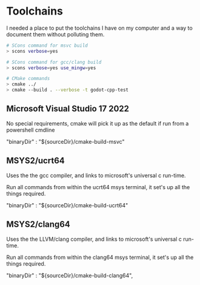 Toolchains
==========

I needed a place to put the toolchains I have on my computer and a way to
document them without polluting them.

```sh
# SCons command for msvc build
> scons verbose=yes

# SCons command for gcc/clang build
> scons verbose=yes use_mingw=yes

# CMake commands
> cmake ../
> cmake --build . --verbose -t godot-cpp-test
```

## Microsoft Visual Studio 17 2022
No special requirements, cmake will pick  it up as the default if run from a
powershell cmdline

"binaryDir" : "${sourceDir}/cmake-build-msvc"


## MSYS2/ucrt64
Uses the the gcc compiler, and links to microsoft's universal c run-time.

Run all commands from within the ucrt64 msys terminal, it set's up all the
things required.

"binaryDir" : "${sourceDir}/cmake-build-ucrt64"

## MSYS2/clang64
Uses the the LLVM/clang compiler, and links to microsoft's universal c run-time.

Run all commands from within the clang64 msys terminal, it set's up all the
things required.

"binaryDir" : "${sourceDir}/cmake-build-clang64",
